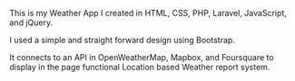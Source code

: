 This is my Weather App I created in HTML, CSS, PHP, Laravel, JavaScript, and jQuery.

I used a simple and straight forward design using Bootstrap.

It connects to an API in OpenWeatherMap, Mapbox, and Foursquare to display in the page functional Location based Weather report system.
